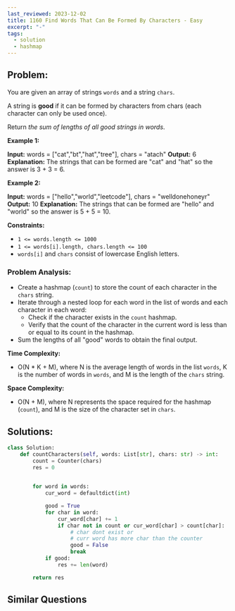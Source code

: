 ```yaml
---
last_reviewed: 2023-12-02
title: 1160 Find Words That Can Be Formed By Characters - Easy
excerpt: "-"
tags:
  - solution
  - hashmap
---
```

## Problem:
You are given an array of strings `words` and a string `chars`.

A string is **good** if it can be formed by characters from chars (each character can only be used once).

Return _the sum of lengths of all good strings in words_.

**Example 1:**

**Input:** words = ["cat","bt","hat","tree"], chars = "atach"
**Output:** 6
**Explanation:** The strings that can be formed are "cat" and "hat" so the answer is 3 + 3 = 6.

**Example 2:**

**Input:** words = ["hello","world","leetcode"], chars = "welldonehoneyr"
**Output:** 10
**Explanation:** The strings that can be formed are "hello" and "world" so the answer is 5 + 5 = 10.

**Constraints:**

- `1 <= words.length <= 1000`
- `1 <= words[i].length, chars.length <= 100`
- `words[i]` and `chars` consist of lowercase English letters.

### Problem Analysis:
- Create a hashmap (`count`) to store the count of each character in the `chars` string.
- Iterate through a nested loop for each word in the list of words and each character in each word:
    - Check if the character exists in the `count` hashmap.
    - Verify that the count of the character in the current word is less than or equal to its count in the hashmap.
- Sum the lengths of all "good" words to obtain the final output.

**Time Complexity:**
- O(N * K + M), where N is the average length of words in the list `words`, K is the number of words in `words`, and M is the length of the `chars` string.

**Space Complexity:**
- O(N + M), where N represents the space required for the hashmap (`count`), and M is the size of the character set in `chars`.

## Solutions:

```python
class Solution:
    def countCharacters(self, words: List[str], chars: str) -> int:
        count = Counter(chars)
        res = 0
        

        for word in words:
            cur_word = defaultdict(int)

            good = True
            for char in word:
                cur_word[char] += 1
                if char not in count or cur_word[char] > count[char]:
                    # char dont exist or 
                    # curr word has more char than the counter
                    good = False
                    break
            if good:
                res += len(word)

        return res
```

## Similar Questions